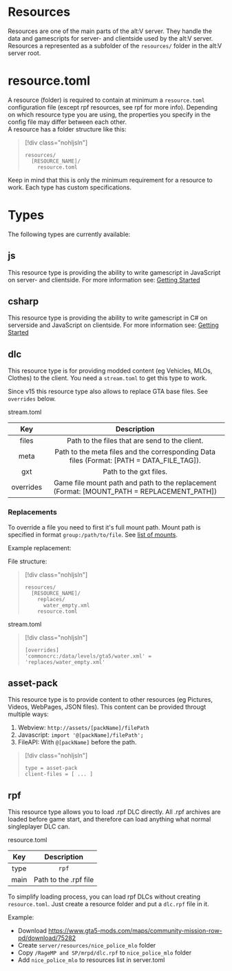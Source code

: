 # Resources

Resources are one of the main parts of the alt:V server. They handle the data and gamescripts for server- and clientside used by the alt:V server.<br>
Resources a represented as a subfolder of the `resources/` folder in the alt:V server root.

# resource.toml

A resource (folder) is required to contain at minimum a `resource.toml` configuration file (except rpf resources, see rpf for more info). Depending on which resource type you are using, the properties you specify in the config file may differ between each other.<br>
A resource has a folder structure like this:

> [!div class="nohljsln"]
>```
> resources/
>   [RESOURCE_NAME]/
>     resource.toml
>```

Keep in mind that this is only the minimum requirement for a resource to work. Each type has custom specifications.

# Types

The following types are currently available:

## js

This resource type is providing the ability to write gamescript in JavaScript on server- and clientside.
For more information see: [Getting Started](~/altv-types/docs/articles/index.md)

## csharp

This resource type is providing the ability to write gamescript in C# on serverside and JavaScript on clientside.
For more information see: [Getting Started](~/coreclr-module/docs/articles/index.md)

## dlc

This resource type is for providing modded content (eg Vehicles, MLOs, Clothes) to the client. You need a `stream.toml` to get this type to work.

Since v15 this resource type also allows to replace GTA base files. See `overrides` below.

stream.toml

|                   Key                      |                                        Description                                                      |
| :----------------------------------------: | :-----------------------------------------------------------------------------------------------------: |
| files     | Path to the files that are send to the client.                             |
| meta      | Path to the meta files and the corresponding Data files (Format: [PATH = DATA_FILE_TAG]).      |
| gxt       | Path to the gxt files. |
| overrides | Game file mount path and path to the replacement (Format: [MOUNT_PATH = REPLACEMENT_PATH]) |

### Replacements

To override a file you need to first it's full mount path. Mount path is specified in format `group:/path/to/file`. See [list of mounts](https://gist.githubusercontent.com/martonp96/59f731446c7f17db3f400c2be458c4a4/raw/38b73edc0a61cbd24383d75a41c515718aafded6/gistfile1.txt). 

Example replacement:

File structure:
> [!div class="nohljsln"]
>```
> resources/
>   [RESOURCE_NAME]/
>     replaces/
>       water_empty.xml
>     resource.toml
>```

stream.toml 
> [!div class="nohljsln"]
>```
> [overrides]
> 'commoncrc:/data/levels/gta5/water.xml' = 'replaces/water_empty.xml'
> ```

## asset-pack

This resource type is to provide content to other resources (eg Pictures, Videos, WebPages, JSON files). This content can be provided througt multiple ways:

1. Webview: `http://assets/[packName]/filePath`
2. Javascript: `import '@[packName]/filePath';`
3. FileAPI: With `@[packName]` before the path.

> [!div class="nohljsln"]
>```
> type = asset-pack
> client-files = [ ... ]
> ```

## rpf

This resource type allows you to load .rpf DLC directly. All .rpf archives are loaded before game start, and therefore can load anything what normal singleplayer DLC can.

resource.toml

| Key      | Description           |
| :------: | :-------------------: |
| type     | `rpf`                 |
| main     | Path to the .rpf file |

To simplify loading process, you can load rpf DLCs without creating `resource.toml`. Just create a resource folder and put a `dlc.rpf` file in it.

Example:
- Download https://www.gta5-mods.com/maps/community-mission-row-pd/download/75282
- Create `server/resources/nice_police_mlo` folder
- Copy `/RageMP and SP/mrpd/dlc.rpf` to `nice_police_mlo` folder
- Add `nice_police_mlo` to resources list in server.toml